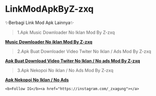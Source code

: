 # LinkModApkByZ-zxq
✨Berbagi Link Mod Apk Lainnya✨


<blockquote>1.Apk Music Downloader No Iklan Mod By Z-zxq</blockquote>

<b><a href="https://apkadmin.com/9rhkj82794su/Music_Downloader_1.1.2_NoAds.apk.html">Music Downloader No iklan Mod By Z-zxq</a></b>

<blockquote>2.Apk Buat Downloader Video Twiter No Iklan / Ads Mod By Z-zxq</blockquote>

<b><a href="https://apkadmin.com/m2o6hubybtpn/TwDown_1.7.4-googleplay_apks_signed_NoIklan.apk.html">Apk Buat Download Video Twiter No Iklan / No ads Mod By Z-zxq</a></b>

<blockquote>3.Apk Nekopoi No iklan / No Ads Mod By Z-zxq</blockquote>

<b><a href="https://apkadmin.com/32vj4d2romlu/NekoPoi_2.0-b21040500.apk.html">Apk Nekopoi No Iklan / No Ads</a></b>


```
<b>Follow IG</b><a href="https://instagram.com/_zxagung"></a>
```
